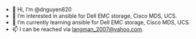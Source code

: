 - 👋 Hi, I’m @dnguyen820
- 👀 I’m interested in ansible for Dell EMC storage, Cisco MDS, UCS.
- 🌱 I’m currently learning  ansible for Dell EMC storage, Cisco MDS, UCS.
- 📫 I can be reached via langman_2007@yahoo.com.

<!---
dnguyen820/dnguyen820 is a ✨ special ✨ repository because its `README.md` (this file) appears on your GitHub profile.
You can click the Preview link to take a look at your changes.
--->

